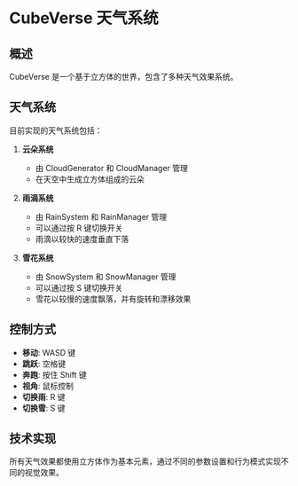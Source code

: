 # CubeVerse 天气系统

## 概述
CubeVerse 是一个基于立方体的世界，包含了多种天气效果系统。

## 天气系统
目前实现的天气系统包括：

1. **云朵系统**
   - 由 CloudGenerator 和 CloudManager 管理
   - 在天空中生成立方体组成的云朵

2. **雨滴系统**
   - 由 RainSystem 和 RainManager 管理
   - 可以通过按 R 键切换开关
   - 雨滴以较快的速度垂直下落

3. **雪花系统**
   - 由 SnowSystem 和 SnowManager 管理
   - 可以通过按 S 键切换开关
   - 雪花以较慢的速度飘落，并有旋转和漂移效果

## 控制方式
- **移动**: WASD 键
- **跳跃**: 空格键
- **奔跑**: 按住 Shift 键
- **视角**: 鼠标控制
- **切换雨**: R 键
- **切换雪**: S 键

## 技术实现
所有天气效果都使用立方体作为基本元素，通过不同的参数设置和行为模式实现不同的视觉效果。
